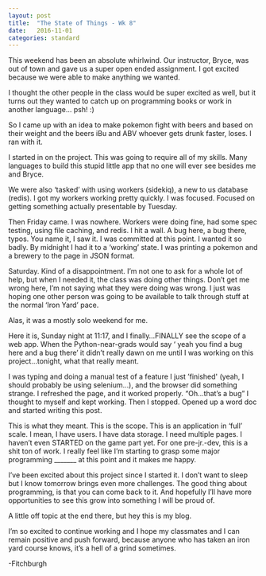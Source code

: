 ```yaml
---
layout: post
title:  "The State of Things - Wk 8"
date:   2016-11-01
categories: standard
---
```

This weekend has been an absolute whirlwind.  Our instructor, Bryce, was out of town and gave us a super open ended assignment.  I got excited because we were able to make anything we wanted.  

I thought the other people in the class would be super excited as well, but it turns out they wanted to catch up on programming books or work in another language… psh! :)

So I came up with an idea to make pokemon fight with beers and based on their weight and the beers iBu and ABV whoever gets drunk faster, loses.  I ran with it.

I started in on the project.  This was going to require all of my skills. Many languages to build this stupid little app that no one will ever see besides me and Bryce.

We were also ‘tasked’ with using workers (sidekiq), a new to us database (redis).  I got my workers working pretty quickly.  I was focused.  Focused on getting something actually presentable by Tuesday.  

Then Friday came.  I was nowhere.  Workers were doing fine, had some spec testing, using file caching, and redis. I hit a wall.  A bug here, a bug there, typos. You name it, I saw it.  I was committed at this point.  I wanted it so badly.  By midnight I had it to a ‘working’ state.  I was printing a pokemon and a brewery to the page in JSON format.  

Saturday.  Kind of a disappointment.  I’m not one to ask for a whole lot of help, but when I needed it, the class was doing other things.  Don’t get me wrong here, I’m not saying what they were doing was wrong.  I just was hoping one other person was going to be available to talk through stuff at the normal ‘Iron Yard’ pace.  

Alas, it was a mostly solo weekend for me.

Here it is, Sunday night at 11:17, and I finally…FINALLY see the scope of a web app.  When the Python-near-grads would say ‘ yeah you find a bug here and a bug there’ it didn’t really dawn on me until I was working on this project…tonight, what that really meant.  

I was typing and doing a manual test of a feature I just ’finished' (yeah, I should probably be using selenium…), and the browser did something strange. I refreshed the page, and it worked properly.  “Oh…that’s a bug” I thought to myself and kept working.  Then I stopped. Opened up a word doc and started writing this post.  

This is what they meant.  This is the scope.  This is an application in ‘full’ scale.  I mean, I have users. I have data storage.  I need multiple pages.  I haven’t even STARTED on the game part yet. For one pre-jr.-dev, this is a shit ton of work.  I really feel like I’m starting to grasp some major programming _______ at this point and it makes me happy.  

I’ve been excited about this project since I started it.  I don’t want to sleep but I know tomorrow brings even more challenges.  The good thing about programming, is that you can come back to it.  And hopefully I’ll have more opportunities to see this grow into something I will be proud of.  

A little off topic at the end there, but hey this is my blog.

I’m so excited to continue working and I hope my classmates and I can remain positive and push forward, because anyone who has taken an iron yard course knows, it’s a hell of a grind sometimes.  

-Fitchburgh
